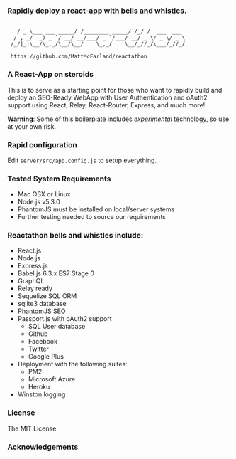 ###  Rapidly deploy a react-app with bells and whistles.
```
    ___               __               __  __           
   / _ \___ ___ _____/ /________ _____/ /_/ /  ___  ___ 
  / , _/ -_) _ `/ __/ __/___/ _ `/___/ __/ _ \/ _ \/ _ \
 /_/|_|\__/\_,_/\__/\__/    \_,_/    \__/_//_/\___/_//_/

 https://github.com/MattMcFarland/reactathon
 ```

### A React-App on steroids

This is to serve as a starting point for those who want to rapidly build and
deploy an SEO-Ready WebApp with User Authentication and oAuth2 support
using React, Relay, React-Router, Express, and much more!

__Warning__:  Some of this boilerplate includes *experimental* technology,
so use at your own risk.

### Rapid configuration

Edit `server/src/app.config.js` to setup everything.

### Tested System Requirements
- Mac OSX or Linux
- Node.js v5.3.0
- PhantomJS must be installed on local/server systems
- Further testing needed to source our requirements

### Reactathon bells and whistles include:

- React.js
- Node.js
- Express.js
- Babel.js 6.3.x ES7 Stage 0
- GraphQL
- Relay ready
- Sequelize SQL ORM
- sqlite3 database
- PhantomJS SEO
- Passport.js with oAuth2 support
  - SQL User database
  - Github
  - Facebook
  - Twitter
  - Google Plus
- Deployment with the following suites:
  - PM2
  - Microsoft Azure
  - Heroku
- Winston logging

### License

The MIT License

### Acknowledgements
